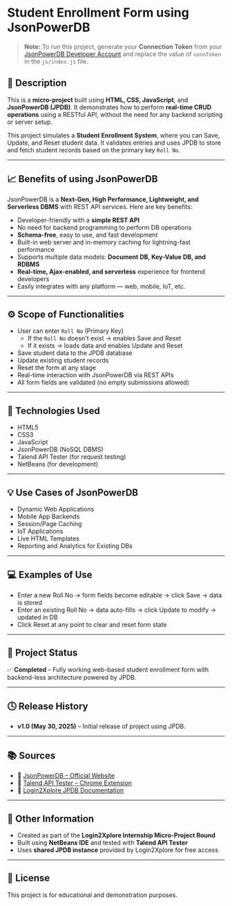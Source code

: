 # Student Enrollment Form using JsonPowerDB

> **Note:** To run this project, generate your **Connection Token** from your [JsonPowerDB Developer Account](https://login2explore.com/login2xploreLogin.html) and replace the value of `connToken` in the `js/index.js` file.

## 📌 Description
This is a **micro-project** built using **HTML, CSS, JavaScript**, and **JsonPowerDB (JPDB)**. It demonstrates how to perform **real-time CRUD operations** using a RESTful API, without the need for any backend scripting or server setup.

This project simulates a **Student Enrollment System**, where you can Save, Update, and Reset student data. It validates entries and uses JPDB to store and fetch student records based on the primary key `Roll No`.

---

## 📈 Benefits of using JsonPowerDB

JsonPowerDB is a **Next-Gen, High Performance, Lightweight, and Serverless DBMS** with REST API services. Here are key benefits:

- Developer-friendly with a **simple REST API**
- No need for backend programming to perform DB operations
- **Schema-free**, easy to use, and fast development
- Built-in web server and in-memory caching for lightning-fast performance
- Supports multiple data models: **Document DB, Key-Value DB, and RDBMS**
- **Real-time, Ajax-enabled, and serverless** experience for frontend developers
- Easily integrates with any platform — web, mobile, IoT, etc.

---

## ⚙️ Scope of Functionalities

- User can enter `Roll No` (Primary Key)
  - If the `Roll No` doesn't exist → enables Save and Reset
  - If it exists → loads data and enables Update and Reset
- Save student data to the JPDB database
- Update existing student records
- Reset the form at any stage
- Real-time interaction with JsonPowerDB via REST APIs
- All form fields are validated (no empty submissions allowed)

---

## 🚀 Technologies Used

- HTML5  
- CSS3  
- JavaScript  
- JsonPowerDB (NoSQL DBMS)  
- Talend API Tester (for request testing)  
- NetBeans (for development)  

---

## 💡 Use Cases of JsonPowerDB

- Dynamic Web Applications  
- Mobile App Backends  
- Session/Page Caching  
- IoT Applications  
- Live HTML Templates  
- Reporting and Analytics for Existing DBs  

---

## 💻 Examples of Use

- Enter a new Roll No → form fields become editable → click Save → data is stored  
- Enter an existing Roll No → data auto-fills → click Update to modify → updated in DB  
- Click Reset at any point to clear and reset form state  

---

## 📌 Project Status
✅ **Completed** – Fully working web-based student enrollment form with backend-less architecture powered by JPDB.

---

## 🕓 Release History

- **v1.0 (May 30, 2025)** – Initial release of project using JPDB.

---

## 📚 Sources

- 🔗 [JsonPowerDB – Official Website](https://login2explore.com/jpdb/index.html)  
- 🔗 [Talend API Tester – Chrome Extension](https://chrome.google.com/webstore/detail/talend-api-tester)  
- 🔗 [Login2Xplore JPDB Documentation](https://login2explore.com)  

---

## 📎 Other Information

- Created as part of the **Login2Xplore Internship Micro-Project Round**
- Built using **NetBeans IDE** and tested with **Talend API Tester**
- Uses **shared JPDB instance** provided by Login2Xplore for free access

---

## 📝 License
This project is for educational and demonstration purposes.
